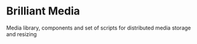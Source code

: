 # Brilliant Media
Media library, components and set of scripts for distributed media storage and resizing
